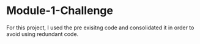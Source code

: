 # Module-1-Challenge
For this project, I used the pre exisitng code and consolidated it in order to avoid using redundant code.